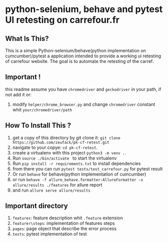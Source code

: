 python-selenium, behave and pytest UI retesting on carrefour.fr
=============================================================

What Is This?
-------------

This is a simple Python-selenium/behave(python implementation on cumcumber)/pytest a application intended to provide a working ui retesting of carrefour website. The goal is to automate the retesting of the carref.

Important !
-----------

this readme assume you have `chromedriver` and `geckodriver` in your path, if not add it or:

1. modify `helper/chrome_browser.py` and change `chromedriver` constant whit `your/chromedriver/path`



How To Install This ?
---------------------

1. get a copy of this directory by git clone it: `git clone https://github.com/zeufack/pk-cf-retest.git`
2. navigate to your copye: `cd pk-cf-retest`.
3. create a virtualenv with this project `python3 -m venv .`.
4. Run `source ./bin/activate ` to start the virtualenv
5. Run `pip install -r requirements.txt` to install dependencies
6. from there you can run `pytest tests/test_carrefour.py` for pytest result 
7. Or run `behave` for behave(python implementation of cumcumber)
8. or run `behave -f allure_behave.formatter:AllureFormatter -o allure/results ./features` for allure report
9. and run `allure serve allure/results`


Important directory
-------------------

1. `features`: feature description whit `.feature` extension
2. `featurer\steps`: implementation of features steps
3. `pages`: page object that describe the error process
4. `tests`: pytest implementation of test 



